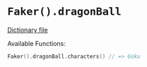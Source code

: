 # `Faker().dragonBall`

[Dictionary file](../src/main/resources/locales/en/dragon_ball.yml)

Available Functions:  
```kotlin
Faker().dragonBall.characters() // => Goku
```
